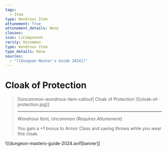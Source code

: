 ```yaml
---
tags:
  - Item
type: Wondrous Item
attunement: True
attunement_details: None
classes:
icon: LiComponent
rarity: Uncommon
type: Wondrous Item
type_details: None
sources: 
  - "[[Dungeon Master's Guide 2024]]"
---
```

# Cloak of Protection
>[!uncommon-wondrous-item-callout] Cloak of Protection
>![[cloak-of-protection.jpg]]
>
>---
>_Wondrous Item, Uncommon (Requires Attunement)_
>
>You gain a +1 bonus to Armor Class and saving throws while you wear this cloak.
>


![[dungeon-masters-guide-2024.avif|banner]]